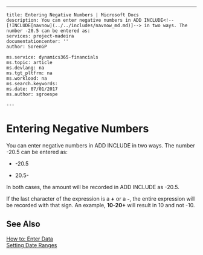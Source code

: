---
    title: Entering Negative Numbers | Microsoft Docs
    description: You can enter negative numbers in ADD INCLUDE<!--[!INCLUDE[navnow](../../includes/navnow_md.md)]--> in two ways. The number -20.5 can be entered as:
    services: project-madeira
    documentationcenter: ''
    author: SorenGP

    ms.service: dynamics365-financials
    ms.topic: article
    ms.devlang: na
    ms.tgt_pltfrm: na
    ms.workload: na
    ms.search.keywords:
    ms.date: 07/01/2017
    ms.author: sgroespe

    ---
# Entering Negative Numbers
You can enter negative numbers in ADD INCLUDE<!--[!INCLUDE[navnow](../../includes/navnow_md.md)]--> in two ways. The number -20.5 can be entered as:  
  
-   -20.5  
  
-   20.5-  
  
 In both cases, the amount will be recorded in ADD INCLUDE<!--[!INCLUDE[navnow](../../includes/navnow_md.md)]--> as -20.5.  
  
 If the last character of the expression is a **+** or a **-**, the entire expression will be recorded with that sign. An example, **10-20+** will result in 10 and not -10.  
  
## See Also  
 [How to: Enter Data](../FullExperience/how-to-enter-data.md)   
 [Setting Date Ranges](../WorkingWithDynamics/how-to-enter-dates-and-times.md#BKMK_SettingDateRanges)